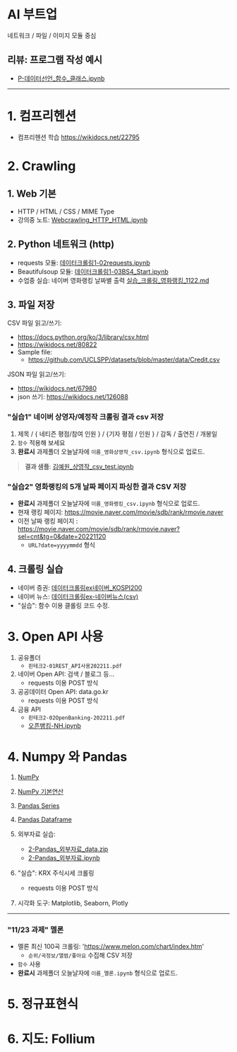 # AI 부트업

네트워크 / 파일 / 이미지 모듈 중심

## 리뷰: 프로그램 작성 예시
 - [P-데이터선언_함수_클래스.ipynb](notebooks/P-데이터선언_함수_클래스.ipynb)

---

# 1. 컴프리헨션

  - 컴프리헨션 학습 https://wikidocs.net/22795

# 2. Crawling

## 1. Web 기본
   - HTTP / HTML / CSS / MIME Type
   - 강의중 노트: [Webcrawling_HTTP_HTML.ipynb](notebooks/Webcrawling_HTTP_HTML.ipynb)
## 2. Python 네트워크 (http)
   - requests 모듈: [데이터크롤링1-02requests.ipynb](notebooks/데이터크롤링1-02requests.ipynb)
   - Beautifulsoup 모듈: [데이터크롤링1-03BS4_Start.ipynb](notebooks/데이터크롤링1-03BS4_Start.ipynb)
   - 수업중 실습: 네이버 영화랭킹 날짜별 출력 [실습_크롤링_영화랭킹_1122.md](notebooks/실습_크롤링_영화랭킹_1122.md)

## 3. 파일 저장

CSV 파일 읽고/쓰기:
   - https://docs.python.org/ko/3/library/csv.html
   - https://wikidocs.net/80822
   - Sample file:
       - https://github.com/UCLSPP/datasets/blob/master/data/Credit.csv

JSON 파일 읽고/쓰기:
   - https://wikidocs.net/67980 
   - json 쓰기: https://wikidocs.net/126088

### "실습1" 네이버 상영자/예정작 크롤링 결과 csv 저장

1. 제목 / { 네티즌 평점/참여 인원 } / {기자 평점 / 인원 } / 감독 / 출연진 / 개봉일
1. `함수` 적용해 보세요
1. **완료시** 과제폴더 오늘날자에 `이름_영화상영작_csv.ipynb` 형식으로 업로드.
> **결과 샘플**: [김예원_상영작_csv_test.ipynb](notebooks/김예원_상영작_csv_test.ipynb)


### "실습2" 영화랭킹의 5개 날짜 페이지 파싱한 결과 CSV 저장
 - **완료시** 과제폴더 오늘날자에 `이름_영화랭킹_csv.ipynb` 형식으로 업로드.
 - 현재 랭킹 페이지: https://movie.naver.com/movie/sdb/rank/rmovie.naver
 - 이전 날짜 랭킹 페이지 : https://movie.naver.com/movie/sdb/rank/rmovie.naver?sel=cnt&tg=0&date=20221120
     - `URL?date=yyyymmdd` 형식


## 4. 크롤링 실습
   - 네이버 증권: [데이터크롤링ex네이버_KOSPI200](notebooks/데이터크롤링ex네이버_KOSPI200_0.ipynb)
   - 네이버 뉴스: [데이터크롤링ex-네이버뉴스(csv)](notebooks/데이터크롤링ex-네이버뉴스(csv).ipynb)
   - "실습": 함수 이용 클롤링 코드 수정.


# 3. Open API 사용
   1. 공유폴더
       - `핀테크2-01REST_API사용202211.pdf`
   2. 네이버 Open API: 검색 / 블로그 등...
       - requests 이용 POST 방식
   3. 공공데이터 Open API: data.go.kr
       - requests 이용 POST 방식
   4. 금융 API
       - `핀테크2-02OpenBanking-202211.pdf`
       - [오픈뱅킹-NH.ipynb](notebooks/오픈뱅킹-NH.ipynb)

# 4. Numpy 와 Pandas
   1. [NumPy](notebooks/2-01NumPy1-Tutorial_0.ipynb)
   2. [NumPy 기본연산](notebooks/2-01NumPy2-Op.ipynb)
   3. [Pandas Series](notebooks/2-04Pandas_Series-0.ipynb)
   4. [Pandas Dataframe](notebooks/2-05Pandas_DataFrame-0.ipynb)
   5. 외부자료 실습:
       - [2-Pandas_외부자료_data.zip](notebooks/2-Pandas_외부자료_data.zip)
       - [2-Pandas_외부자료.ipynb](notebooks/2-Pandas_외부자료.ipynb)

   5. "실습": KRX 주식시세 크롤링
        - requests 이용 POST 방식
   6. 시각화 도구: Matplotlib, Seaborn, Plotly


---
<!-- 
### "11/24 과제" 네이버 뉴스
   - 네이버 뉴스 / 대분류 / 중분류 및 기사 내용 텍스트 크롤링
       - `대분류/중분류/순번/기사제목/날짜/기사내용` 등을 수집해 CSV 저장
   - `함수` 사용
   - **완료시** 과제폴더 오늘날자에 `이름_네이버뉴스.ipynb` 형식으로 업로드.
-->

### "11/23 과제" 멜론
   - 멜론 최신 100곡 크롤링: 'https://www.melon.com/chart/index.htm'
       - `순위/곡정보/앨범/좋아요` 수집해 CSV 저장
   - `함수` 사용
   - **완료시** 과제폴더 오늘날자에 `이름_멜론.ipynb` 형식으로 업로드.




# 5. 정규표현식


# 6. 지도: Follium




<!--
- Image module: Pillow
- NumPy, Pandas, Matplotlib, Seaborn
-->
